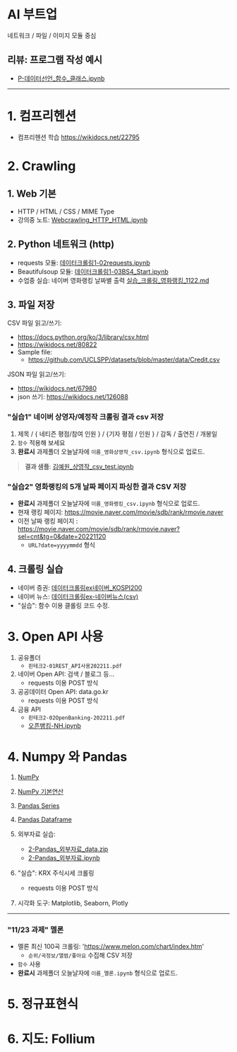 # AI 부트업

네트워크 / 파일 / 이미지 모듈 중심

## 리뷰: 프로그램 작성 예시
 - [P-데이터선언_함수_클래스.ipynb](notebooks/P-데이터선언_함수_클래스.ipynb)

---

# 1. 컴프리헨션

  - 컴프리헨션 학습 https://wikidocs.net/22795

# 2. Crawling

## 1. Web 기본
   - HTTP / HTML / CSS / MIME Type
   - 강의중 노트: [Webcrawling_HTTP_HTML.ipynb](notebooks/Webcrawling_HTTP_HTML.ipynb)
## 2. Python 네트워크 (http)
   - requests 모듈: [데이터크롤링1-02requests.ipynb](notebooks/데이터크롤링1-02requests.ipynb)
   - Beautifulsoup 모듈: [데이터크롤링1-03BS4_Start.ipynb](notebooks/데이터크롤링1-03BS4_Start.ipynb)
   - 수업중 실습: 네이버 영화랭킹 날짜별 출력 [실습_크롤링_영화랭킹_1122.md](notebooks/실습_크롤링_영화랭킹_1122.md)

## 3. 파일 저장

CSV 파일 읽고/쓰기:
   - https://docs.python.org/ko/3/library/csv.html
   - https://wikidocs.net/80822
   - Sample file:
       - https://github.com/UCLSPP/datasets/blob/master/data/Credit.csv

JSON 파일 읽고/쓰기:
   - https://wikidocs.net/67980 
   - json 쓰기: https://wikidocs.net/126088

### "실습1" 네이버 상영자/예정작 크롤링 결과 csv 저장

1. 제목 / { 네티즌 평점/참여 인원 } / {기자 평점 / 인원 } / 감독 / 출연진 / 개봉일
1. `함수` 적용해 보세요
1. **완료시** 과제폴더 오늘날자에 `이름_영화상영작_csv.ipynb` 형식으로 업로드.
> **결과 샘플**: [김예원_상영작_csv_test.ipynb](notebooks/김예원_상영작_csv_test.ipynb)


### "실습2" 영화랭킹의 5개 날짜 페이지 파싱한 결과 CSV 저장
 - **완료시** 과제폴더 오늘날자에 `이름_영화랭킹_csv.ipynb` 형식으로 업로드.
 - 현재 랭킹 페이지: https://movie.naver.com/movie/sdb/rank/rmovie.naver
 - 이전 날짜 랭킹 페이지 : https://movie.naver.com/movie/sdb/rank/rmovie.naver?sel=cnt&tg=0&date=20221120
     - `URL?date=yyyymmdd` 형식


## 4. 크롤링 실습
   - 네이버 증권: [데이터크롤링ex네이버_KOSPI200](notebooks/데이터크롤링ex네이버_KOSPI200_0.ipynb)
   - 네이버 뉴스: [데이터크롤링ex-네이버뉴스(csv)](notebooks/데이터크롤링ex-네이버뉴스(csv).ipynb)
   - "실습": 함수 이용 클롤링 코드 수정.


# 3. Open API 사용
   1. 공유폴더
       - `핀테크2-01REST_API사용202211.pdf`
   2. 네이버 Open API: 검색 / 블로그 등...
       - requests 이용 POST 방식
   3. 공공데이터 Open API: data.go.kr
       - requests 이용 POST 방식
   4. 금융 API
       - `핀테크2-02OpenBanking-202211.pdf`
       - [오픈뱅킹-NH.ipynb](notebooks/오픈뱅킹-NH.ipynb)

# 4. Numpy 와 Pandas
   1. [NumPy](notebooks/2-01NumPy1-Tutorial_0.ipynb)
   2. [NumPy 기본연산](notebooks/2-01NumPy2-Op.ipynb)
   3. [Pandas Series](notebooks/2-04Pandas_Series-0.ipynb)
   4. [Pandas Dataframe](notebooks/2-05Pandas_DataFrame-0.ipynb)
   5. 외부자료 실습:
       - [2-Pandas_외부자료_data.zip](notebooks/2-Pandas_외부자료_data.zip)
       - [2-Pandas_외부자료.ipynb](notebooks/2-Pandas_외부자료.ipynb)

   5. "실습": KRX 주식시세 크롤링
        - requests 이용 POST 방식
   6. 시각화 도구: Matplotlib, Seaborn, Plotly


---
<!-- 
### "11/24 과제" 네이버 뉴스
   - 네이버 뉴스 / 대분류 / 중분류 및 기사 내용 텍스트 크롤링
       - `대분류/중분류/순번/기사제목/날짜/기사내용` 등을 수집해 CSV 저장
   - `함수` 사용
   - **완료시** 과제폴더 오늘날자에 `이름_네이버뉴스.ipynb` 형식으로 업로드.
-->

### "11/23 과제" 멜론
   - 멜론 최신 100곡 크롤링: 'https://www.melon.com/chart/index.htm'
       - `순위/곡정보/앨범/좋아요` 수집해 CSV 저장
   - `함수` 사용
   - **완료시** 과제폴더 오늘날자에 `이름_멜론.ipynb` 형식으로 업로드.




# 5. 정규표현식


# 6. 지도: Follium




<!--
- Image module: Pillow
- NumPy, Pandas, Matplotlib, Seaborn
-->
